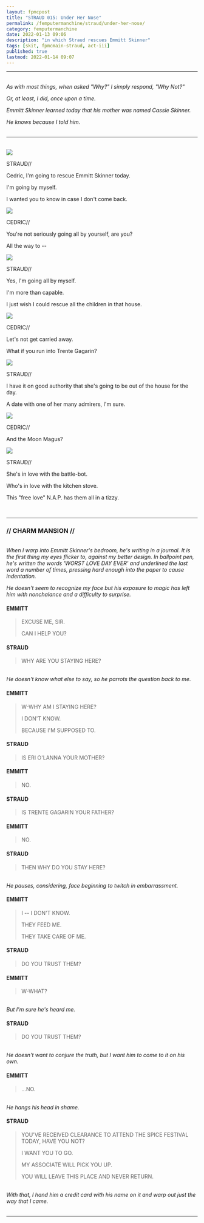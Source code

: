 ```yaml
---
layout: fpmcpost
title: "STRAUD 015: Under Her Nose"
permalink: /femputermanchine/straud/under-her-nose/
category: femputermanchine
date: 2022-01-13 09:06
description: "in which Straud rescues Emmitt Skinner"
tags: [skit, fpmcmain-straud, act-iii]
published: true
lastmod: 2022-01-14 09:07
---
```

[//]: # (  1/14/22  -added)

*****
<br><i>As with most things, when asked "Why?" I simply respond, "Why Not?"</i>

<i>Or, at least, I did, once upon a time.</i>

<i>Emmitt Skinner learned today that his mother was named Cassie Skinner.</i>

<i>He knows because I told him.</i>
<br><br>

*****
<br>
<div class="chat-box">
<img src="{{ site.url }}/assets/tb/straud2.jpg" class="chat-portrait" />
<p class="ppl-sez">STRAUD//</p>
<p class="ppl-sez">Cedric, I'm going to rescue Emmitt Skinner today.</p>
<p class="ppl-sez">I'm going by myself.</p>
<p class="ppl-sez">I wanted you to know in case I don't come back.</p>
</div>

<div class="chat-box">
<img src="{{ site.url }}/assets/tb/cedric2.jpg" class="chat-portrait" />
<p class="ppl-sez">CEDRIC//</p>
<p class="ppl-sez">You're not seriously going all by yourself, are you?</p>
<p class="ppl-sez">All the way to --</p>
</div>

<div class="chat-box">
<img src="{{ site.url }}/assets/tb/straud2.jpg" class="chat-portrait" />
<p class="ppl-sez">STRAUD//</p>
<p class="ppl-sez">Yes, I'm going all by myself.</p>
<p class="ppl-sez">I'm more than capable.</p>
<p class="ppl-sez">I just wish I could rescue all the children in that house.</p>
</div>

<div class="chat-box">
<img src="{{ site.url }}/assets/tb/cedric2.jpg" class="chat-portrait" />
<p class="ppl-sez">CEDRIC//</p>
<p class="ppl-sez">Let's not get carried away.</p>
<p class="ppl-sez">What if you run into Trente Gagarin?</p>
</div>

<div class="chat-box">
<img src="{{ site.url }}/assets/tb/straud2.jpg" class="chat-portrait" />
<p class="ppl-sez">STRAUD//</p>
<p class="ppl-sez">I have it on good authority that she's going to be out of the house for the day.</p>
<p class="ppl-sez">A date with one of her many admirers, I'm sure.</p>
</div>

<div class="chat-box">
<img src="{{ site.url }}/assets/tb/cedric2.jpg" class="chat-portrait" />
<p class="ppl-sez">CEDRIC//</p>
<p class="ppl-sez">And the Moon Magus?</p>
</div>

<div class="chat-box">
<img src="{{ site.url }}/assets/tb/straud2.jpg" class="chat-portrait" />
<p class="ppl-sez">STRAUD//</p>
<p class="ppl-sez">She's in love with the battle-bot.</p>
<p class="ppl-sez">Who's in love with the kitchen stove.</p>
<p class="ppl-sez">This "free love" N.A.P. has them all in a tizzy.</p>
</div>
<br>

*****
### // CHARM MANSION //

<BR><I>When I warp into Emmitt Skinner's bedroom, he's writing in a journal. It is the first thing my eyes flicker to, against my better design. In ballpoint pen, he's written the words 'WORST LOVE DAY EVER' and underlined the last word a number of times, pressing hard enough into the paper to cause indentation.</i>

<i>He doesn't seem to recognize my face but his exposure to magic has left him with nonchalance and a difficulty to surprise.</i>

#### EMMITT

> EXCUSE ME, SIR.
> 
> CAN I HELP YOU?

#### STRAUD

> WHY ARE YOU STAYING HERE?

<BR><I>He doesn't know what else to say, so he parrots the question back to me.</i>

#### EMMITT

> W-WHY AM I STAYING HERE?
> 
> I DON'T KNOW.
> 
> BECAUSE I'M SUPPOSED TO.

#### STRAUD

> IS ERI O'LANNA YOUR MOTHER?

#### EMMITT

> NO.

#### STRAUD

> IS TRENTE GAGARIN YOUR FATHER?

#### EMMITT

> NO.

#### STRAUD

> THEN WHY DO YOU STAY HERE?

<BR><I>He pauses, considering, face beginning to twitch in embarrassment.</i>

#### EMMITT

> I -- I DON'T KNOW.
> 
> THEY FEED ME.
> 
> THEY TAKE CARE OF ME.

#### STRAUD

> DO YOU TRUST THEM?

#### EMMITT

> W-WHAT?

<BR><I>But I'm sure he's heard me.</i>

#### STRAUD

> DO YOU TRUST THEM?

<BR><I>He doesn't want to conjure the truth, but I want him to come to it on his own.</i>

#### EMMITT

> ...NO.

<BR><I>He hangs his head in shame.</i>

#### STRAUD

> YOU'VE RECEIVED CLEARANCE TO ATTEND THE SPICE FESTIVAL TODAY, HAVE YOU NOT?
> 
> I WANT YOU TO GO.
> 
> MY ASSOCIATE WILL PICK YOU UP.
> 
> YOU WILL LEAVE THIS PLACE AND NEVER RETURN.

<BR><I>With that, I hand him a credit card with his name on it and warp out just the way that I came.</i>
<BR><br>

*****

